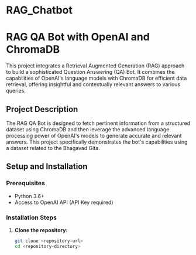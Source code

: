 # RAG_Chatbot
# RAG QA Bot with OpenAI and ChromaDB

This project integrates a Retrieval Augmented Generation (RAG) approach to build a sophisticated Question Answering (QA) Bot. It combines the capabilities of OpenAI's language models with ChromaDB for efficient data retrieval, offering insightful and contextually relevant answers to various queries.

## Project Description

The RAG QA Bot is designed to fetch pertinent information from a structured dataset using ChromaDB and then leverage the advanced language processing power of OpenAI's models to generate accurate and relevant answers. This project specifically demonstrates the bot's capabilities using a dataset related to the Bhagavad Gita.

## Setup and Installation

### Prerequisites

- Python 3.6+
- Access to OpenAI API (API Key required)

### Installation Steps

1. **Clone the repository:**
   ```bash
   git clone <repository-url>
   cd <repository-directory>
